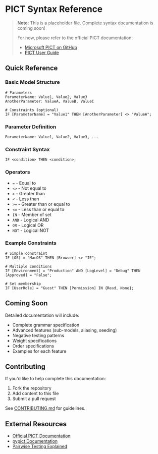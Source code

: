 # PICT Syntax Reference

> **Note**: This is a placeholder file. Complete syntax documentation is coming soon!
> 
> For now, please refer to the official PICT documentation:
> - [Microsoft PICT on GitHub](https://github.com/microsoft/pict)
> - [PICT User Guide](https://github.com/microsoft/pict/blob/main/doc/pict.md)

## Quick Reference

### Basic Model Structure

```
# Parameters
ParameterName: Value1, Value2, Value3
AnotherParameter: ValueA, ValueB, ValueC

# Constraints (optional)
IF [ParameterName] = "Value1" THEN [AnotherParameter] <> "ValueA";
```

### Parameter Definition

```
ParameterName: Value1, Value2, Value3, ...
```

### Constraint Syntax

```
IF <condition> THEN <condition>;
```

### Operators

- `=` - Equal to
- `<>` - Not equal to
- `>` - Greater than
- `<` - Less than
- `>=` - Greater than or equal to
- `<=` - Less than or equal to
- `IN` - Member of set
- `AND` - Logical AND
- `OR` - Logical OR
- `NOT` - Logical NOT

### Example Constraints

```
# Simple constraint
IF [OS] = "MacOS" THEN [Browser] <> "IE";

# Multiple conditions
IF [Environment] = "Production" AND [LogLevel] = "Debug" THEN [Approved] = "False";

# Set membership
IF [UserRole] = "Guest" THEN [Permission] IN {Read, None};
```

## Coming Soon

Detailed documentation will include:
- Complete grammar specification
- Advanced features (sub-models, aliasing, seeding)
- Negative testing patterns
- Weight specifications
- Order specifications
- Examples for each feature

## Contributing

If you'd like to help complete this documentation:
1. Fork the repository
2. Add content to this file
3. Submit a pull request

See [CONTRIBUTING.md](../CONTRIBUTING.md) for guidelines.

## External Resources

- [Official PICT Documentation](https://github.com/microsoft/pict/blob/main/doc/pict.md)
- [pypict Documentation](https://github.com/kmaehashi/pypict)
- [Pairwise Testing Explained](https://www.pairwisetesting.com/)

